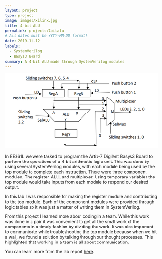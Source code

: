 ```yaml
---
layout: project
type: project
image: images/xilinx.jpg
title: 4-bit ALU
permalink: projects/4bitalu
# All dates must be YYYY-MM-DD format!
date: 2019-11-12
labels:
  - SystemVerilog
  - Basys3 Board
summary: A 4-bit ALU made through SystemVerilog modules
---
```


  <img class="ui image" src="../images/svalu.PNG">

In EE361L we were tasked to program the Artix-7 Digilent Basys3 Board to perform the operations of a  4-bit arithmetic logic unit. This was done by using several SystemVerilog modules, with each module being used by the top module to complete each instruction. There were three component modules. The register, ALU, and multiplexer. Using temporary variables the top module would take inputs from each module to respond our desired output.

In this lab I was responsible for making the register module and contributing to the top module. Each of the component modules were provided through logic tables so it was just a matter of writing them in SystemVerilog. 

From this project I learned more about coding in a team. While this work was done in a pair it was convenient to get all the small work of the components in a timely fashion by dividing the work. It was also important to communicate while troubleshooting the top module because when we hit a wall, we found a solution by talking through our thought processes. This highlighted that working in a team is all about communication.

You can learn more from the lab report [here](https://docs.google.com/document/d/1DoBPEMk6vMrXUxi9jBiHtmAzu6Q2vhe9h8ekl286RD0/edit?usp=sharing).


